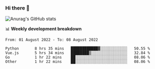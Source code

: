 ### Hi there 👋
![Anurag's GitHub stats](https://github-readme-stats.vercel.app/api?username=jami1024&show_icons=true&theme=radical)

📊 **Weekly development breakdown**
<!--START_SECTION:waka-->

```text
From: 01 August 2022 - To: 08 August 2022

Python       8 hrs 35 mins   ████████████▓░░░░░░░░░░░░   50.55 %
Vue.js       5 hrs 34 mins   ████████▒░░░░░░░░░░░░░░░░   32.84 %
Go           1 hr 22 mins    ██░░░░░░░░░░░░░░░░░░░░░░░   08.06 %
Other        1 hr 22 mins    ██░░░░░░░░░░░░░░░░░░░░░░░   08.06 %
```

<!--END_SECTION:waka-->
<!--
**jami1024/jami1024** is a ✨ _special_ ✨ repository because its `README.md` (this file) appears on your GitHub profile.

Here are some ideas to get you started:

- 🔭 I’m currently working on ...
- 🌱 I’m currently learning ...
- 👯 I’m looking to collaborate on ...
- 🤔 I’m looking for help with ...
- 💬 Ask me about ...
- 📫 How to reach me: ...
- 😄 Pronouns: ...
- ⚡ Fun fact: ...
-->
